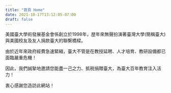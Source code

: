 ```yaml
---
title: "首頁 Home"
date: 2021-10-17T13:12:05-07:00
draft: false
---
```

美國臺大學術發展基金會係創立於1998年，歴年來無聲扮演著臺灣大學(簡稱臺大)與美國校友及友人捐款臺大的聯繫橋樑。

由於近年來政府經費急速緊縮，臺大不管是在教授延聘、人才培育、教研設備都已面臨嚴重危機！

因此，我們誠摯地邀請您能盡一己之力、抵税捐贈臺大，為臺大百年教育注入活力！

衷心感謝您造訪此網站！
